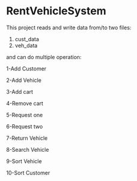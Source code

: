 # RentVehicleSystem

This project reads and write data from/to two files:
1) cust_data
2) veh_data

and can do multiple operation:

1-Add Customer

2-Add Vehicle

3-Add cart

4-Remove cart

5-Request one

6-Request two

7-Return Vehicle

8-Search Vehicle

9-Sort Vehicle

10-Sort Customer
